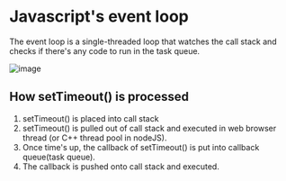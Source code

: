 # Javascript's event loop
The event loop is a single-threaded loop that watches the call stack and checks if there's any code to run in the task queue.<br>

![image](https://user-images.githubusercontent.com/67142421/206545525-f88161cc-572b-4628-9db8-291eb7b1a466.png)
## How setTimeout() is processed
1. setTimeout() is placed into call stack
2. setTimeout() is pulled out of call stack and executed in web browser thread (or C++ thread pool in nodeJS).
3. Once time's up, the callback of setTimeout() is put into callback queue(task queue).
4. The callback is pushed onto call stack and executed.
